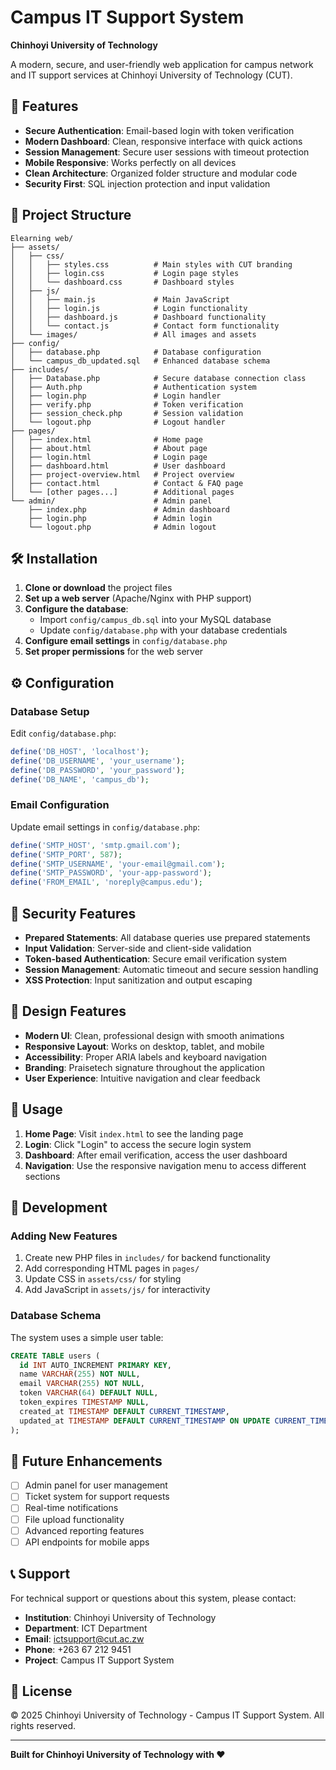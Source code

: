 # Campus IT Support System
**Chinhoyi University of Technology**

A modern, secure, and user-friendly web application for campus network and IT support services at Chinhoyi University of Technology (CUT).

## 🚀 Features

- **Secure Authentication**: Email-based login with token verification
- **Modern Dashboard**: Clean, responsive interface with quick actions
- **Session Management**: Secure user sessions with timeout protection
- **Mobile Responsive**: Works perfectly on all devices
- **Clean Architecture**: Organized folder structure and modular code
- **Security First**: SQL injection protection and input validation

## 📁 Project Structure

```
Elearning web/
├── assets/
│   ├── css/
│   │   ├── styles.css          # Main styles with CUT branding
│   │   ├── login.css           # Login page styles
│   │   └── dashboard.css       # Dashboard styles
│   ├── js/
│   │   ├── main.js             # Main JavaScript
│   │   ├── login.js            # Login functionality
│   │   ├── dashboard.js        # Dashboard functionality
│   │   └── contact.js          # Contact form functionality
│   └── images/                 # All images and assets
├── config/
│   ├── database.php            # Database configuration
│   └── campus_db_updated.sql   # Enhanced database schema
├── includes/
│   ├── Database.php            # Secure database connection class
│   ├── Auth.php                # Authentication system
│   ├── login.php               # Login handler
│   ├── verify.php              # Token verification
│   ├── session_check.php       # Session validation
│   └── logout.php              # Logout handler
├── pages/
│   ├── index.html              # Home page
│   ├── about.html              # About page
│   ├── login.html              # Login page
│   ├── dashboard.html          # User dashboard
│   ├── project-overview.html   # Project overview
│   ├── contact.html            # Contact & FAQ page
│   └── [other pages...]        # Additional pages
└── admin/                      # Admin panel
    ├── index.php               # Admin dashboard
    ├── login.php               # Admin login
    └── logout.php              # Admin logout
```

## 🛠️ Installation

1. **Clone or download** the project files
2. **Set up a web server** (Apache/Nginx with PHP support)
3. **Configure the database**:
   - Import `config/campus_db.sql` into your MySQL database
   - Update `config/database.php` with your database credentials
4. **Configure email settings** in `config/database.php`
5. **Set proper permissions** for the web server

## ⚙️ Configuration

### Database Setup
Edit `config/database.php`:
```php
define('DB_HOST', 'localhost');
define('DB_USERNAME', 'your_username');
define('DB_PASSWORD', 'your_password');
define('DB_NAME', 'campus_db');
```

### Email Configuration
Update email settings in `config/database.php`:
```php
define('SMTP_HOST', 'smtp.gmail.com');
define('SMTP_PORT', 587);
define('SMTP_USERNAME', 'your-email@gmail.com');
define('SMTP_PASSWORD', 'your-app-password');
define('FROM_EMAIL', 'noreply@campus.edu');
```

## 🔐 Security Features

- **Prepared Statements**: All database queries use prepared statements
- **Input Validation**: Server-side and client-side validation
- **Token-based Authentication**: Secure email verification system
- **Session Management**: Automatic timeout and secure session handling
- **XSS Protection**: Input sanitization and output escaping

## 🎨 Design Features

- **Modern UI**: Clean, professional design with smooth animations
- **Responsive Layout**: Works on desktop, tablet, and mobile
- **Accessibility**: Proper ARIA labels and keyboard navigation
- **Branding**: Praisetech signature throughout the application
- **User Experience**: Intuitive navigation and clear feedback

## 📱 Usage

1. **Home Page**: Visit `index.html` to see the landing page
2. **Login**: Click "Login" to access the secure login system
3. **Dashboard**: After email verification, access the user dashboard
4. **Navigation**: Use the responsive navigation menu to access different sections

## 🔧 Development

### Adding New Features
1. Create new PHP files in `includes/` for backend functionality
2. Add corresponding HTML pages in `pages/`
3. Update CSS in `assets/css/` for styling
4. Add JavaScript in `assets/js/` for interactivity

### Database Schema
The system uses a simple user table:
```sql
CREATE TABLE users (
  id INT AUTO_INCREMENT PRIMARY KEY,
  name VARCHAR(255) NOT NULL,
  email VARCHAR(255) NOT NULL,
  token VARCHAR(64) DEFAULT NULL,
  token_expires TIMESTAMP NULL,
  created_at TIMESTAMP DEFAULT CURRENT_TIMESTAMP,
  updated_at TIMESTAMP DEFAULT CURRENT_TIMESTAMP ON UPDATE CURRENT_TIMESTAMP
);
```

## 🚀 Future Enhancements

- [ ] Admin panel for user management
- [ ] Ticket system for support requests
- [ ] Real-time notifications
- [ ] File upload functionality
- [ ] Advanced reporting features
- [ ] API endpoints for mobile apps

## 📞 Support

For technical support or questions about this system, please contact:
- **Institution**: Chinhoyi University of Technology
- **Department**: ICT Department
- **Email**: ictsupport@cut.ac.zw
- **Phone**: +263 67 212 9451
- **Project**: Campus IT Support System

## 📄 License

© 2025 Chinhoyi University of Technology - Campus IT Support System. All rights reserved.

---

**Built for Chinhoyi University of Technology with ❤️**
